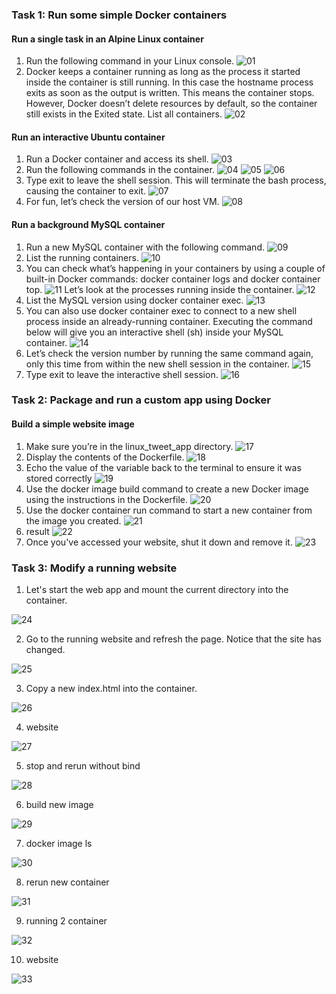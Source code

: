 ### Task 1: Run some simple Docker containers
#### Run a single task in an Alpine Linux container
1. Run the following command in your Linux console.
![01](./img/img1.png)
2. Docker keeps a container running as long as the process it started inside the container is still running. In this case the hostname process exits as soon as the output is written. This means the container stops. However, Docker doesn’t delete resources by default, so the container still exists in the Exited state.
List all containers.
![02](./img/img2.png)

#### Run an interactive Ubuntu container
1. Run a Docker container and access its shell.
![03](./img/img3.png)
2. Run the following commands in the container.
![04](./img/img4.png)
![05](./img/img5.png)
![06](./img/img6.png)
3. Type exit to leave the shell session. This will terminate the bash process, causing the container to exit.
![07](./img/img7.png)
4. For fun, let’s check the version of our host VM.
![08](./img/img8.png)

#### Run a background MySQL container
1. Run a new MySQL container with the following command.
![09](./img/img9.png)
2. List the running containers.
![10](./img/img10.png)
3. You can check what’s happening in your containers by using a couple of built-in Docker commands: docker container logs and docker container top.
![11](./img/img11.png)
Let’s look at the processes running inside the container.
![12](./img/img12.png)
4. List the MySQL version using docker container exec.
![13](./img/img13.png)
5. You can also use docker container exec to connect to a new shell process inside an already-running container. Executing the command below will give you an interactive shell (sh) inside your MySQL container.
![14](./img/img14.png)
6. Let’s check the version number by running the same command again, only this time from within the new shell session in the container.
![15](./img/img15.png)
7. Type exit to leave the interactive shell session.
![16](./img/img16.png)

### Task 2: Package and run a custom app using Docker
#### Build a simple website image
1. Make sure you’re in the linux_tweet_app directory.
![17](./img/img17.png)
2. Display the contents of the Dockerfile.
![18](./img/img18.png)
3. Echo the value of the variable back to the terminal to ensure it was stored correctly
![19](./img/img19.png)
4. Use the docker image build command to create a new Docker image using the instructions in the Dockerfile.
![20](./img/img20.png)
5. Use the docker container run command to start a new container from the image you created.
![21](./img/img21.png)
7. result
![22](./img/hasil.png)
6. Once you've accessed your website, shut it down and remove it.
![23](./img/img22.png)

### Task 3: Modify a running website
1. Let's start the web app and mount the current directory into the container.

![24](./img/task3-1.png)

2. Go to the running website and refresh the page. Notice that the site has changed.

![25](./img/task3-2.png)

3. Copy a new index.html into the container.

![26](./img/task3-3.png)

4. website

![27](./img/task3-4.png)

5. stop and rerun without bind

![28](./img/task3-5.png)

6. build new image

![29](./img/task3-6.png)

7. docker image ls

![30](./img/task3-7.png)

8. rerun new container

![31](./img/task3-9.png)

9. running 2 container

![32](./img/task3-10.png)

10. website

![33](./img/task3-12.png)
